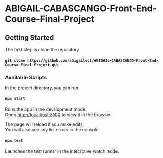 # ABIGAIL-CABASCANGO-Front-End-Course-Final-Project

## Getting Started

The first step is clone the repository

#### `git clone https://github.com/abigailscl/ABIGAIL-CABASCANGO-Front-End-Course-Final-Project.git`

### Available Scripts

In the project directory, you can run:

#### `npm start`

Runs the app in the development mode.\
Open [http://localhost:3000](http://localhost:3000) to view it in the browser.

The page will reload if you make edits.\
You will also see any lint errors in the console.

#### `npm test`

Launches the test runner in the interactive watch mode.

